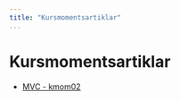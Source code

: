 ```yaml
---
title: "Kursmomentsartiklar"
...
```

Kursmomentsartiklar
===========================================

* [MVC - kmom02](articles/mvc)
